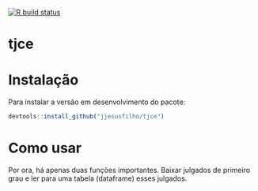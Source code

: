 
<!-- README.md is generated from README.Rmd. Please edit that file -->

<!-- badges: start -->

[![R build
status](https://github.com/jjesusfilho/tjce/workflows/R-CMD-check/badge.svg)](https://github.com/jjesusfilho/tjce/actions)
<!-- badges: end -->

# tjce

# Instalação

Para instalar a versão em desenvolvimento do pacote:

``` r
devtools::install_github("jjesusfilho/tjce")
```

# Como usar

Por ora, há apenas duas funções importantes. Baixar julgados de primeiro
grau e ler para uma tabela (dataframe) esses julgados.
